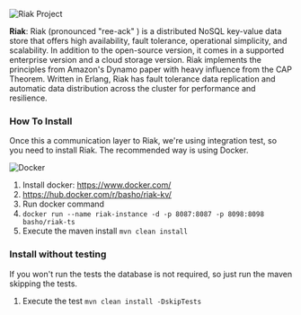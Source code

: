 
![Riak Project](https://github.com/JNOSQL/jnosql-site/blob/master/assets/img/logos/riak.png)


**Riak**: Riak (pronounced "ree-ack" ) is a distributed NoSQL key-value data store that offers high availability, fault tolerance, operational simplicity, and scalability. In addition to the open-source version, it comes in a supported enterprise version and a cloud storage version. Riak implements the principles from Amazon's Dynamo paper with heavy influence from the CAP Theorem. Written in Erlang, Riak has fault tolerance data replication and automatic data distribution across the cluster for performance and resilience.


### How To Install

Once this a communication layer to Riak, we're using integration test, so you need to install Riak. The recommended way is using Docker.

![Docker](https://www.docker.com/sites/default/files/horizontal_large.png)


1. Install docker: https://www.docker.com/
1. https://hub.docker.com/r/basho/riak-kv/
1. Run docker command
1. `docker run --name riak-instance -d -p 8087:8087 -p 8098:8098 basho/riak-ts`
1. Execute the maven install `mvn clean install`


### Install without testing


If you won't run the tests the database is not required, so just run the maven skipping the tests.

1. Execute the test `mvn clean install -DskipTests`
